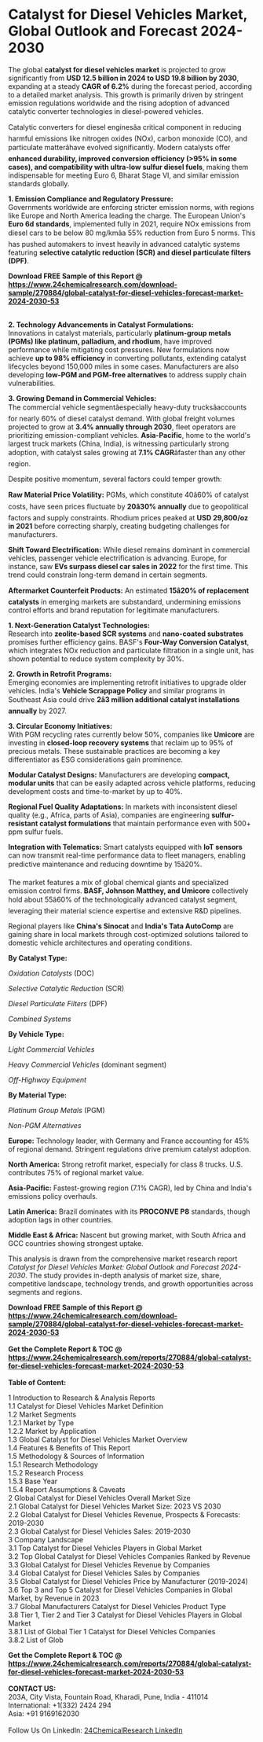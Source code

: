 <h1>Catalyst for Diesel Vehicles Market, Global Outlook and Forecast 2024-2030</h1><p>The global <strong>catalyst for diesel vehicles market</strong> is projected to grow significantly from <strong>USD 12.5 billion in 2024 to USD 19.8 billion by 2030</strong>, expanding at a steady <strong>CAGR of 6.2%</strong> during the forecast period, according to a detailed market analysis. This growth is primarily driven by stringent emission regulations worldwide and the rising adoption of advanced catalytic converter technologies in diesel-powered vehicles.</p><p>Catalytic converters for diesel enginesâa critical component in reducing harmful emissions like nitrogen oxides (NOx), carbon monoxide (CO), and particulate matterâhave evolved significantly. Modern catalysts offer <strong>enhanced durability, improved conversion efficiency (&gt;95% in some cases), and compatibility with ultra-low sulfur diesel fuels</strong>, making them indispensable for meeting Euro 6, Bharat Stage VI, and similar emission standards globally.</p><p><strong>1. Emission Compliance and Regulatory Pressure:</strong><br>
Governments worldwide are enforcing stricter emission norms, with regions like Europe and North America leading the charge. The European Union's <strong>Euro 6d standards</strong>, implemented fully in 2021, require NOx emissions from diesel cars to be below 80 mg/kmâa 55% reduction from Euro 5 norms. This has pushed automakers to invest heavily in advanced catalytic systems featuring <strong>selective catalytic reduction (SCR) and diesel particulate filters (DPF)</strong>.</p><div><b>Download FREE Sample of this Report @ 
            <a href="https://www.24chemicalresearch.com/download-sample/270884/global-catalyst-for-diesel-vehicles-forecast-market-2024-2030-53">
            https://www.24chemicalresearch.com/download-sample/270884/global-catalyst-for-diesel-vehicles-forecast-market-2024-2030-53</a></b></div><br><p><strong>2. Technology Advancements in Catalyst Formulations:</strong><br>
Innovations in catalyst materials, particularly <strong>platinum-group metals (PGMs) like platinum, palladium, and rhodium</strong>, have improved performance while mitigating cost pressures. New formulations now achieve <strong>up to 98% efficiency</strong> in converting pollutants, extending catalyst lifecycles beyond 150,000 miles in some cases. Manufacturers are also developing <strong>low-PGM and PGM-free alternatives</strong> to address supply chain vulnerabilities.</p><p><strong>3. Growing Demand in Commercial Vehicles:</strong><br>
The commercial vehicle segmentâespecially heavy-duty trucksâaccounts for nearly 60% of diesel catalyst demand. With global freight volumes projected to grow at <strong>3.4% annually through 2030</strong>, fleet operators are prioritizing emission-compliant vehicles. <strong>Asia-Pacific</strong>, home to the world's largest truck markets (China, India), is witnessing particularly strong adoption, with catalyst sales growing at <strong>7.1% CAGR</strong>âfaster than any other region.</p><p>Despite positive momentum, several factors could temper growth:</p><p><strong>Raw Material Price Volatility:</strong> PGMs, which constitute 40â60% of catalyst costs, have seen prices fluctuate by <strong>20â30% annually</strong> due to geopolitical factors and supply constraints. Rhodium prices peaked at <strong>USD 29,800/oz in 2021</strong> before correcting sharply, creating budgeting challenges for manufacturers.</p><p><strong>Shift Toward Electrification:</strong> While diesel remains dominant in commercial vehicles, passenger vehicle electrification is advancing. Europe, for instance, saw <strong>EVs surpass diesel car sales in 2022</strong> for the first time. This trend could constrain long-term demand in certain segments.</p><p><strong>Aftermarket Counterfeit Products:</strong> An estimated <strong>15â20% of replacement catalysts</strong> in emerging markets are substandard, undermining emissions control efforts and brand reputation for legitimate manufacturers.</p><p><strong>1. Next-Generation Catalyst Technologies:</strong><br>
Research into <strong>zeolite-based SCR systems</strong> and <strong>nano-coated substrates</strong> promises further efficiency gains. BASF's <strong>Four-Way Conversion Catalyst</strong>, which integrates NOx reduction and particulate filtration in a single unit, has shown potential to reduce system complexity by 30%.</p><p><strong>2. Growth in Retrofit Programs:</strong><br>
Emerging economies are implementing retrofit initiatives to upgrade older vehicles. India's <strong>Vehicle Scrappage Policy</strong> and similar programs in Southeast Asia could drive <strong>2â3 million additional catalyst installations annually</strong> by 2027.</p><p><strong>3. Circular Economy Initiatives:</strong><br>
With PGM recycling rates currently below 50%, companies like <strong>Umicore</strong> are investing in <strong>closed-loop recovery systems</strong> that reclaim up to 95% of precious metals. These sustainable practices are becoming a key differentiator as ESG considerations gain prominence.</p><p><strong>Modular Catalyst Designs:</strong> Manufacturers are developing <strong>compact, modular units</strong> that can be easily adapted across vehicle platforms, reducing development costs and time-to-market by up to 40%.</p><p><strong>Regional Fuel Quality Adaptations:</strong> In markets with inconsistent diesel quality (e.g., Africa, parts of Asia), companies are engineering <strong>sulfur-resistant catalyst formulations</strong> that maintain performance even with 500+ ppm sulfur fuels.</p><p><strong>Integration with Telematics:</strong> Smart catalysts equipped with <strong>IoT sensors</strong> can now transmit real-time performance data to fleet managers, enabling predictive maintenance and reducing downtime by 15â20%.</p><p>The market features a mix of global chemical giants and specialized emission control firms. <strong>BASF, Johnson Matthey, and Umicore</strong> collectively hold about 55â60% of the technologically advanced catalyst segment, leveraging their material science expertise and extensive R&amp;D pipelines.</p><p>Regional players like <strong>China's Sinocat</strong> and <strong>India's Tata AutoComp</strong> are gaining share in local markets through cost-optimized solutions tailored to domestic vehicle architectures and operating conditions.</p><p><strong>By Catalyst Type:</strong></p><p><em>Oxidation Catalysts</em> (DOC)</p><p><em>Selective Catalytic Reduction</em> (SCR)</p><p><em>Diesel Particulate Filters</em> (DPF)</p><p><em>Combined Systems</em></p><p><strong>By Vehicle Type:</strong></p><p><em>Light Commercial Vehicles</em></p><p><em>Heavy Commercial Vehicles</em> (dominant segment)</p><p><em>Off-Highway Equipment</em></p><p><strong>By Material Type:</strong></p><p><em>Platinum Group Metals</em> (PGM)</p><p><em>Non-PGM Alternatives</em></p><p><strong>Europe:</strong> Technology leader, with Germany and France accounting for 45% of regional demand. Stringent regulations drive premium catalyst adoption.</p><p><strong>North America:</strong> Strong retrofit market, especially for class 8 trucks. U.S. contributes 75% of regional market value.</p><p><strong>Asia-Pacific:</strong> Fastest-growing region (7.1% CAGR), led by China and India's emissions policy overhauls.</p><p><strong>Latin America:</strong> Brazil dominates with its <strong>PROCONVE P8</strong> standards, though adoption lags in other countries.</p><p><strong>Middle East &amp; Africa:</strong> Nascent but growing market, with South Africa and GCC countries showing strongest uptake.</p><p>This analysis is drawn from the comprehensive market research report <em>Catalyst for Diesel Vehicles Market: Global Outlook and Forecast 2024-2030</em>. The study provides in-depth analysis of market size, share, competitive landscape, technology trends, and growth opportunities across segments and regions.</p><div><b>Download FREE Sample of this Report @ 
            <a href="https://www.24chemicalresearch.com/download-sample/270884/global-catalyst-for-diesel-vehicles-forecast-market-2024-2030-53">
            https://www.24chemicalresearch.com/download-sample/270884/global-catalyst-for-diesel-vehicles-forecast-market-2024-2030-53</a></b></div><br><div><b>Get the Complete Report & TOC @ 
            <a href="https://www.24chemicalresearch.com/reports/270884/global-catalyst-for-diesel-vehicles-forecast-market-2024-2030-53">
            https://www.24chemicalresearch.com/reports/270884/global-catalyst-for-diesel-vehicles-forecast-market-2024-2030-53</a></b></div><br>
            <b>Table of Content:</b><p>1 Introduction to Research & Analysis Reports<br />
    1.1 Catalyst for Diesel Vehicles Market Definition<br />
    1.2 Market Segments<br />
        1.2.1 Market by Type<br />
        1.2.2 Market by Application<br />
    1.3 Global Catalyst for Diesel Vehicles Market Overview<br />
    1.4 Features & Benefits of This Report<br />
    1.5 Methodology & Sources of Information<br />
        1.5.1 Research Methodology<br />
        1.5.2 Research Process<br />
        1.5.3 Base Year<br />
        1.5.4 Report Assumptions & Caveats<br />
2 Global Catalyst for Diesel Vehicles Overall Market Size<br />
    2.1 Global Catalyst for Diesel Vehicles Market Size: 2023 VS 2030<br />
    2.2 Global Catalyst for Diesel Vehicles Revenue, Prospects & Forecasts: 2019-2030<br />
    2.3 Global Catalyst for Diesel Vehicles Sales: 2019-2030<br />
3 Company Landscape<br />
    3.1 Top Catalyst for Diesel Vehicles Players in Global Market<br />
    3.2 Top Global Catalyst for Diesel Vehicles Companies Ranked by Revenue<br />
    3.3 Global Catalyst for Diesel Vehicles Revenue by Companies<br />
    3.4 Global Catalyst for Diesel Vehicles Sales by Companies<br />
    3.5 Global Catalyst for Diesel Vehicles Price by Manufacturer (2019-2024)<br />
    3.6 Top 3 and Top 5 Catalyst for Diesel Vehicles Companies in Global Market, by Revenue in 2023<br />
    3.7 Global Manufacturers Catalyst for Diesel Vehicles Product Type<br />
    3.8 Tier 1, Tier 2 and Tier 3 Catalyst for Diesel Vehicles Players in Global Market<br />
        3.8.1 List of Global Tier 1 Catalyst for Diesel Vehicles Companies<br />
        3.8.2 List of Glob</p><div><b>Get the Complete Report & TOC @ 
            <a href="https://www.24chemicalresearch.com/reports/270884/global-catalyst-for-diesel-vehicles-forecast-market-2024-2030-53">
            https://www.24chemicalresearch.com/reports/270884/global-catalyst-for-diesel-vehicles-forecast-market-2024-2030-53</a></b></div><br><b>CONTACT US:</b><br>
            203A, City Vista, Fountain Road, Kharadi, Pune, India - 411014<br>
            International: +1(332) 2424 294<br>
            Asia: +91 9169162030 <br><br>
            Follow Us On LinkedIn: <a href="https://www.linkedin.com/company/24chemicalresearch/">24ChemicalResearch LinkedIn</a>